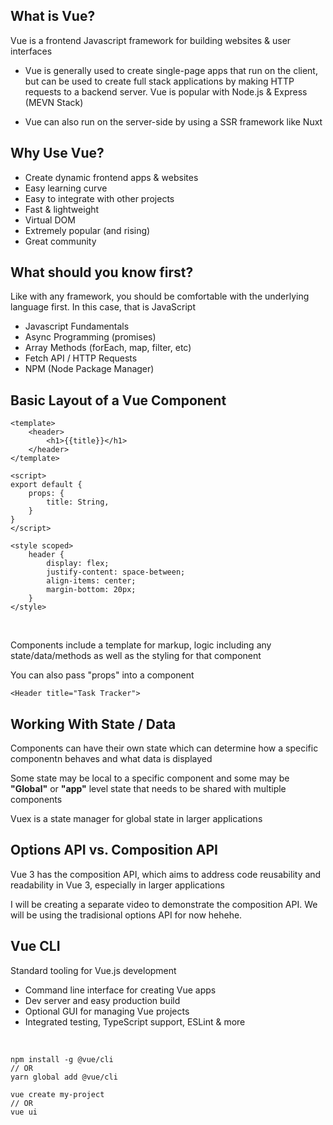 ## What is Vue?

Vue is a frontend Javascript framework for building websites & user interfaces

* Vue is generally used to create single-page apps that run on the client, but can be used to create full stack applications by making HTTP requests to a backend server. Vue is popular with Node.js & Express (MEVN Stack)

* Vue can also run on the server-side by using a SSR framework like Nuxt

## Why Use Vue?
* Create dynamic frontend apps & websites
* Easy learning curve
* Easy to integrate with other projects
* Fast & lightweight
* Virtual DOM
* Extremely popular (and rising)
* Great community

## What should you know first?
Like with any framework, you should be comfortable with the underlying language first. In this case, that is JavaScript
* Javascript Fundamentals
* Async Programming (promises)
* Array Methods (forEach, map, filter, etc)
* Fetch API / HTTP Requests
* NPM (Node Package Manager)

## Basic Layout of a Vue Component

```(vuejs)
<template>
    <header>
        <h1>{{title}}</h1>
    </header>
</template>

<script>
export default {
    props: {
        title: String,
    }
}
</script>

<style scoped>
    header {
        display: flex;
        justify-content: space-between;
        align-items: center;
        margin-bottom: 20px;
    }
</style>

``` 
<br>

Components include a template for markup, logic including any state/data/methods as well as the styling for that component <br>

You can also pass "props" into a component <br>
```(vuejs)
<Header title="Task Tracker">
```

## Working With State / Data
Components can have their own state which can determine how a specific componentn behaves and what data is displayed <br>

Some state may be local to a specific component and some may be **"Global"** or **"app"** level state that needs to be shared with multiple components <br>

Vuex is a state manager for global state in larger applications

## Options API vs. Composition API
Vue 3 has the composition API, which aims to address code reusability and readability in Vue 3, especially in larger applications <br>

I will be creating a separate video to demonstrate the composition API. We will be using the tradisional options API for now hehehe.

## Vue CLI
Standard tooling for Vue.js development <br>
* Command line interface for creating Vue apps
* Dev server and easy production build 
* Optional GUI for managing Vue projects
* Integrated testing, TypeScript support, ESLint & more 

<br>

```
npm install -g @vue/cli 
// OR 
yarn global add @vue/cli

vue create my-project
// OR
vue ui
```
